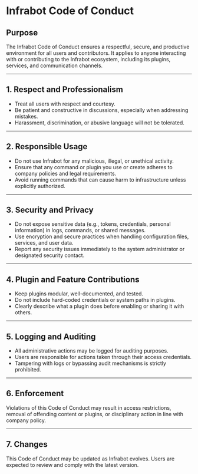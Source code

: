 # Infrabot Code of Conduct

## Purpose  
The Infrabot Code of Conduct ensures a respectful, secure, and productive environment for all users and contributors. It applies to anyone interacting with or contributing to the Infrabot ecosystem, including its plugins, services, and communication channels.

---

## 1. Respect and Professionalism  
- Treat all users with respect and courtesy.  
- Be patient and constructive in discussions, especially when addressing mistakes.  
- Harassment, discrimination, or abusive language will not be tolerated.

---

## 2. Responsible Usage  
- Do not use Infrabot for any malicious, illegal, or unethical activity.  
- Ensure that any command or plugin you use or create adheres to company policies and legal requirements.  
- Avoid running commands that can cause harm to infrastructure unless explicitly authorized.

---

## 3. Security and Privacy  
- Do not expose sensitive data (e.g., tokens, credentials, personal information) in logs, commands, or shared messages.  
- Use encryption and secure practices when handling configuration files, services, and user data.  
- Report any security issues immediately to the system administrator or designated security contact.

---

## 4. Plugin and Feature Contributions  
- Keep plugins modular, well-documented, and tested.  
- Do not include hard-coded credentials or system paths in plugins.  
- Clearly describe what a plugin does before enabling or sharing it with others.

---

## 5. Logging and Auditing  
- All administrative actions may be logged for auditing purposes.  
- Users are responsible for actions taken through their access credentials.  
- Tampering with logs or bypassing audit mechanisms is strictly prohibited.

---

## 6. Enforcement  
Violations of this Code of Conduct may result in access restrictions, removal of offending content or plugins, or disciplinary action in line with company policy.

---

## 7. Changes  
This Code of Conduct may be updated as Infrabot evolves. Users are expected to review and comply with the latest version.
